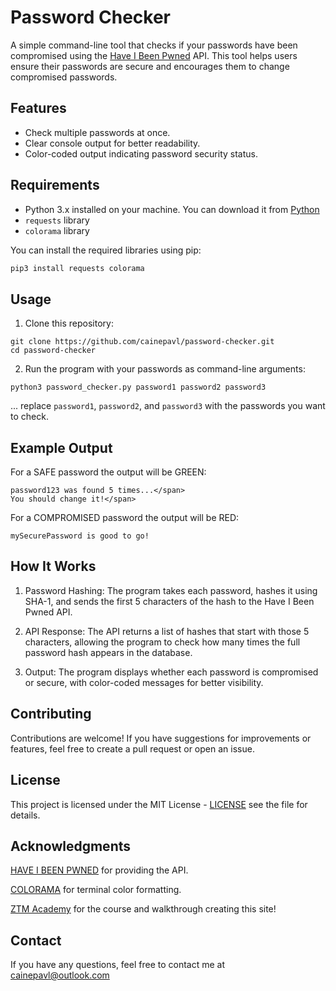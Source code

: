 # Password Checker

A simple command-line tool that checks if your passwords have been compromised using the [Have I Been Pwned](https://haveibeenpwned.com/) API. This tool helps users ensure their passwords are secure and encourages them to change compromised passwords.  

## Features

- Check multiple passwords at once.  
- Clear console output for better readability.  
- Color-coded output indicating password security status.  

## Requirements  

- Python 3.x installed on your machine. You can download it from [Python](https://github.com/cainepavl/portfo/blob/main/LICENSE)
- `requests` library  
- `colorama` library  

You can install the required libraries using pip: 

```bash  
pip3 install requests colorama 
```
## Usage

1. Clone this repository:
   
```
git clone https://github.com/cainepavl/password-checker.git  
cd password-checker
```
   
2. Run the program with your passwords as command-line arguments:

```
python3 password_checker.py password1 password2 password3
```

... replace `password1`, `password2`, and `password3` with the passwords you want to check.

## Example Output

For a SAFE password the output will be GREEN:
```
password123 was found 5 times...</span> 
You should change it!</span> 
```

For a COMPROMISED password the output will be RED:
```
mySecurePassword is good to go!
```


## How It Works

1. Password Hashing: The program takes each password, hashes it using SHA-1, and sends the first 5 characters of the hash to the Have I Been Pwned API.
   
2. API Response: The API returns a list of hashes that start with those 5 characters, allowing the program to check how many times the full password hash appears in the database.
   
3. Output: The program displays whether each password is compromised or secure, with color-coded messages for better visibility.


## Contributing

Contributions are welcome! If you have suggestions for improvements or features, feel free to create a pull request or open an issue.

## License

This project is licensed under the MIT License - [LICENSE](https://github.com/cainepavl/password_checker/blob/main/LICENSE) see the  file for details.

## Acknowledgments

[HAVE I BEEN PWNED](https://haveibeenpwned.com/) for providing the API.

[COLORAMA](https://pypi.org/project/colorama/) for terminal color formatting.

[ZTM Academy](https://zerotomastery.io/courses/) for the course and walkthrough creating this site!

## Contact

If you have any questions, feel free to contact me at cainepavl@outlook.com

